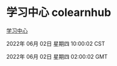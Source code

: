 # 学习中心 colearnhub
[学习中心](http://59.174.26.83:56308/colearnhub/)

2022年 06月 02日 星期四 10:00:02 CST

2022年 06月 02日 星期四 02:00:02 GMT
